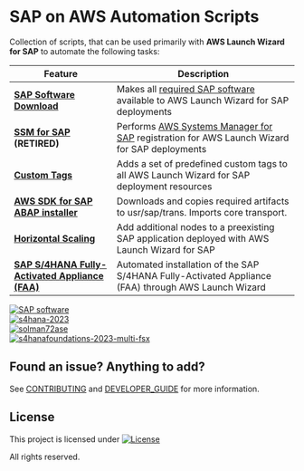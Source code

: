 # SAP on AWS Automation Scripts

Collection of scripts, that can be used primarily with **AWS Launch Wizard for SAP** to automate the following tasks:

| Feature  | Description |
| ------------- | ------------- |
| **[SAP Software Download](software_download/)**  | Makes all [required SAP software](https://docs.aws.amazon.com/launchwizard/latest/userguide/launch-wizard-sap-software-install-details.html) available to AWS Launch Wizard for SAP deployments |
| **[SSM for SAP](ssm_sap/) (RETIRED)** | Performs [AWS Systems Manager for SAP](https://docs.aws.amazon.com/ssm-sap/latest/userguide/get-started.html) registration for AWS Launch Wizard for SAP deployments |
| **[Custom Tags](tagging/)** | Adds a set of predefined custom tags to all AWS Launch Wizard for SAP deployment resources |
| **[AWS SDK for SAP ABAP installer](abapsdk/)** | Downloads and copies required artifacts to usr/sap/trans. Imports core transport. |
| **[Horizontal Scaling](scale_nodes/)** | Add additional nodes to a preexisting SAP application deployed with AWS Launch Wizard for SAP |
| **[SAP S/4HANA Fully-Activated Appliance (FAA)](s4h_faa/)** | Automated installation of the SAP S/4HANA Fully-Activated Appliance (FAA) through AWS Launch Wizard |

[![SAP software](https://github.com/awslabs/aws-sap-automation/actions/workflows/software_download_all.yml/badge.svg)](https://github.com/awslabs/aws-sap-automation/actions/workflows/software_download_all.yml) <br>
[![s4hana-2023](https://github.com/awslabs/aws-sap-automation/actions/workflows/launch_wizard_s4hana2023.yml/badge.svg)](https://github.com/awslabs/aws-sap-automation/actions/workflows/launch_wizard_s4hana2023.yml) <br>
[![solman72ase](https://github.com/awslabs/aws-sap-automation/actions/workflows/launch_wizard_solman72_ase.yml/badge.svg)](https://github.com/awslabs/aws-sap-automation/actions/workflows/launch_wizard_solman72_ase.yml) <br>
[![s4hanafoundations-2023-multi-fsx](https://github.com/awslabs/aws-sap-automation/actions/workflows/launch_wizard_s4hanafnd2023.yml/badge.svg)](https://github.com/awslabs/aws-sap-automation/actions/workflows/launch_wizard_s4hanafnd2023.yml) <br>

## Found an issue? Anything to add?

See [CONTRIBUTING](CONTRIBUTING.md) and [DEVELOPER_GUIDE](DEVELOPER_GUIDE.md) for more information.

## License

This project is licensed under  [![License](https://img.shields.io/badge/License-Apache_2.0-blue.svg)](.LICENSE)
  
All rights reserved.